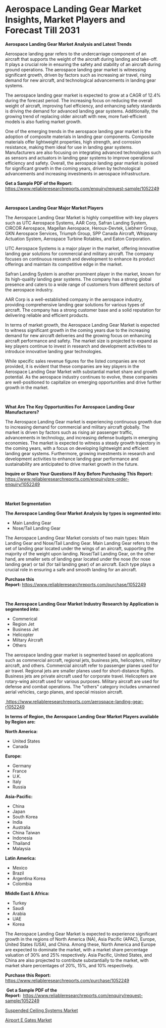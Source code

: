 <p><h1>Aerospace Landing Gear Market Insights, Market Players and Forecast Till 2031</h1></p><p><strong>Aerospace Landing Gear Market Analysis and Latest Trends</strong></p>
<p><p>Aerospace landing gear refers to the undercarriage component of an aircraft that supports the weight of the aircraft during landing and take-off. It plays a crucial role in ensuring the safety and stability of an aircraft during ground operations. The aerospace landing gear market is witnessing significant growth, driven by factors such as increasing air travel, rising demand for new aircraft, and technological advancements in landing gear systems.</p><p>The aerospace landing gear market is expected to grow at a CAGR of 12.4% during the forecast period. The increasing focus on reducing the overall weight of aircraft, improving fuel efficiency, and enhancing safety standards is driving the demand for advanced landing gear systems. Additionally, the growing trend of replacing older aircraft with new, more fuel-efficient models is also fueling market growth.</p><p>One of the emerging trends in the aerospace landing gear market is the adoption of composite materials in landing gear components. Composite materials offer lightweight properties, high strength, and corrosion resistance, making them ideal for use in landing gear systems. Manufacturers are also focusing on integrating advanced technologies such as sensors and actuators in landing gear systems to improve operational efficiency and safety. Overall, the aerospace landing gear market is poised for significant growth in the coming years, driven by technological advancements and increasing investments in aerospace infrastructure.</p></p>
<p><strong>Get a Sample PDF of the Report:&nbsp;</strong> <a href="https://www.reliableresearchreports.com/enquiry/request-sample/1052249">https://www.reliableresearchreports.com/enquiry/request-sample/1052249</a></p>
<p>&nbsp;</p>
<p><strong>Aerospace Landing Gear Major Market Players</strong></p>
<p><p>The Aerospace Landing Gear Market is highly competitive with key players such as UTC Aerospace Systems, AAR Corp, Safran Landing System, CIRCOR Aerospace, Magellan Aerospace, Heroux-Devtek, Liebherr Group, GKN Aerospace Services, Triumph Group, SPP Canada Aircraft, Whippany Actuation System, Aerospace Turbine Rotables, and Eaton Corporation.</p><p>UTC Aerospace Systems is a major player in the market, offering innovative landing gear solutions for commercial and military aircraft. The company focuses on continuous research and development to enhance its product offerings and maintain its competitive edge in the market.</p><p>Safran Landing System is another prominent player in the market, known for its high-quality landing gear systems. The company has a strong global presence and caters to a wide range of customers from different sectors of the aerospace industry.</p><p>AAR Corp is a well-established company in the aerospace industry, providing comprehensive landing gear solutions for various types of aircraft. The company has a strong customer base and a solid reputation for delivering reliable and efficient products.</p><p>In terms of market growth, the Aerospace Landing Gear Market is expected to witness significant growth in the coming years due to the increasing demand for new aircraft deliveries and the growing focus on enhancing aircraft performance and safety. The market size is projected to expand as key players continue to invest in research and development activities to introduce innovative landing gear technologies.</p><p>While specific sales revenue figures for the listed companies are not provided, it is evident that these companies are key players in the Aerospace Landing Gear Market with substantial market share and growth potential. As the aerospace industry continues to evolve, these companies are well-positioned to capitalize on emerging opportunities and drive further growth in the market.</p></p>
<p>&nbsp;</p>
<p><strong>What Are The Key Opportunities For Aerospace Landing Gear Manufacturers?</strong></p>
<p><p>The Aerospace Landing Gear market is experiencing continuous growth due to increasing demand for commercial and military aircraft globally. The market is driven by factors such as rising air passenger traffic, advancements in technology, and increasing defense budgets in emerging economies. The market is expected to witness a steady growth trajectory in the coming years, with a focus on developing lightweight and efficient landing gear systems. Furthermore, growing investments in research and development activities to enhance landing gear performance and sustainability are anticipated to drive market growth in the future.</p></p>
<p><strong>Inquire or Share Your Questions If Any Before Purchasing This Report:</strong> <a href="https://www.reliableresearchreports.com/enquiry/pre-order-enquiry/1052249">https://www.reliableresearchreports.com/enquiry/pre-order-enquiry/1052249</a></p>
<p>&nbsp;</p>
<p><strong>Market Segmentation</strong></p>
<p><strong>The Aerospace Landing Gear Market Analysis by types is segmented into:</strong></p>
<p><ul><li>Main Landing Gear</li><li>Nose/Tail Landing Gear</li></ul></p>
<p><p>The Aerospace Landing Gear Market consists of two main types: Main Landing Gear and Nose/Tail Landing Gear. Main Landing Gear refers to the set of landing gear located under the wings of an aircraft, supporting the majority of the weight upon landing. Nose/Tail Landing Gear, on the other hand, are smaller sets of landing gear located under the nose (for nose landing gear) or tail (for tail landing gear) of an aircraft. Each type plays a crucial role in ensuring a safe and smooth landing for an aircraft.</p></p>
<p><strong>Purchase this Report:&nbsp;</strong><a href="https://www.reliableresearchreports.com/purchase/1052249">https://www.reliableresearchreports.com/purchase/1052249</a></p>
<p>&nbsp;</p>
<p><strong>The Aerospace Landing Gear Market Industry Research by Application is segmented into:</strong></p>
<p><ul><li>Commerical</li><li>Region Jet</li><li>Business Jet</li><li>Helicopter</li><li>Miltary Aircraft</li><li>Others</li></ul></p>
<p><p>The aerospace landing gear market is segmented based on applications such as commercial aircraft, regional jets, business jets, helicopters, military aircraft, and others. Commercial aircraft refer to passenger planes used for air travel. Regional jets are smaller planes used for short-distance flights. Business jets are private aircraft used for corporate travel. Helicopters are rotary-wing aircraft used for various purposes. Military aircraft are used for defense and combat operations. The "others" category includes unmanned aerial vehicles, cargo planes, and special mission aircraft.</p></p>
<p><a href="https://www.reliableresearchreports.com/aerospace-landing-gear-r1052249">&nbsp;https://www.reliableresearchreports.com/aerospace-landing-gear-r1052249</a></p>
<p><strong>In terms of Region, the Aerospace Landing Gear Market Players available by Region are:</strong></p>
<p>
    <p> <strong> North America: </strong>
        <ul>
            <li>United States</li>
            <li>Canada</li>
        </ul>
        </p> 
    <p> <strong> Europe: </strong>
        <ul>
            <li>Germany</li>
            <li>France</li>
            <li>U.K.</li>
            <li>Italy</li>
            <li>Russia</li>
        </ul>
        </p> 
    <p> <strong> Asia-Pacific: </strong>
        <ul>
            <li>China</li>
            <li>Japan</li>
            <li>South Korea</li>
            <li>India</li>
            <li>Australia</li>
            <li>China Taiwan</li>
            <li>Indonesia</li>
            <li>Thailand</li>
            <li>Malaysia</li>
        </ul>
        </p> 
    <p> <strong> Latin America: </strong>
        <ul>
            <li>Mexico</li>
            <li>Brazil</li>
            <li>Argentina Korea</li>
            <li>Colombia</li>
        </ul>
        </p> 
    <p> <strong> Middle East & Africa: </strong>
        <ul>
            <li>Turkey</li>
            <li>Saudi</li>
            <li>Arabia</li>
            <li>UAE</li>
            <li>Korea</li>
        </ul>
    </p>
    </p>
<p><p>The Aerospace Landing Gear Market is expected to experience significant growth in the regions of North America (NA), Asia Pacific (APAC), Europe, United States (USA), and China. Among these, North America and Europe are expected to dominate the market, with a market share percentage valuation of 30% and 25% respectively. Asia Pacific, United States, and China are also projected to contribute substantially to the market, with market share percentages of 20%, 15%, and 10% respectively.</p></p>
<p><strong>Purchase this Report: </strong><a href="https://www.reliableresearchreports.com/purchase/1052249">https://www.reliableresearchreports.com/purchase/1052249</a></p>
<p>&nbsp;<strong>Get a Sample PDF of the Report:&nbsp;&nbsp;</strong><a href="https://www.reliableresearchreports.com/enquiry/request-sample/1052249">https://www.reliableresearchreports.com/enquiry/request-sample/1052249</a></p>
<p><strong></strong></p>
<p><p><a href="https://view.publitas.com/reportprime-1/suspended-ceiling-systems-market-focuses-on-market-share-size-and-projected-forecast-till-2031/">Suspended Ceiling Systems Market</a></p><p><a href="https://cat-emmental-94b.notion.site/Analyzing-Airport-E-Gates-Market-Global-Industry-Perspective-and-Forecast-2024-to-2031-82c339172a36426fb971c7494b640a87">Airport E Gates Market</a></p></p>